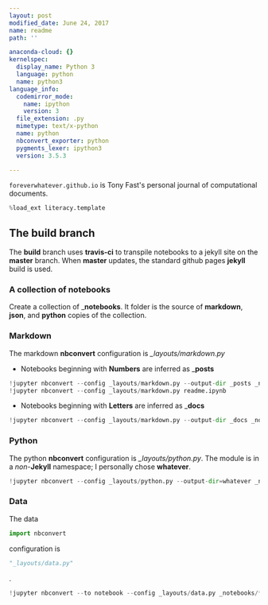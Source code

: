 ```yaml
---
layout: post
modified_date: June 24, 2017
name: readme
path: ''

anaconda-cloud: {}
kernelspec:
  display_name: Python 3
  language: python
  name: python3
language_info:
  codemirror_mode:
    name: ipython
    version: 3
  file_extension: .py
  mimetype: text/x-python
  name: python
  nbconvert_exporter: python
  pygments_lexer: ipython3
  version: 3.5.3

---
```



`foreverwhatever.github.io` is Tony Fast's personal journal of computational documents.


```python
%load_ext literacy.template
```

## The __build__ branch

The __build__ branch uses __travis-ci__ to transpile notebooks to a jekyll site on the __master__ 
branch.  When __master__ updates, the standard github pages __jekyll__ build is used.

### A collection of notebooks

Create a collection of ___notebooks__. It folder is the source of __markdown__, __json__, and
__python__ copies of the collection.

### Markdown

The markdown __nbconvert__ configuration is *_layouts/markdown.py*

* Notebooks beginning with __Numbers__ are inferred as ___posts__



```python
!jupyter nbconvert --config _layouts/markdown.py --output-dir _posts _notebooks/[0-9]*.ipynb
!jupyter nbconvert --config _layouts/markdown.py readme.ipynb
```



* Notebooks beginning with __Letters__ are inferred as ___docs__



```python
!jupyter nbconvert --config _layouts/markdown.py --output-dir _docs _notebooks/[a-z,A-Z]*.ipynb
```



### Python

The python __nbconvert__ configuration is *_layouts/python.py*.  The module is in a _non_-__Jekyll__ namespace;
I personally chose __whatever__.



```python
!jupyter nbconvert --config _layouts/python.py --output-dir=whatever _notebooks/*.ipynb
```

### Data

The data 


```python
import nbconvert
```

configuration is 


```python
"_layouts/data.py"
```

.  



```python
!jupyter nbconvert --to notebook --config _layouts/data.py _notebooks/*.ipynb
```
